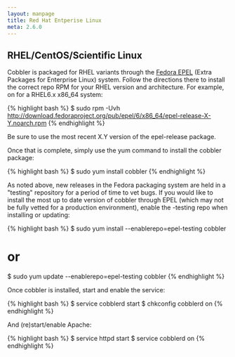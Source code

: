 ```yaml
---
layout: manpage
title: Red Hat Entperise Linux
meta: 2.6.0
---
```



## RHEL/CentOS/Scientific Linux

Cobbler is packaged for RHEL variants through the [Fedora EPEL](http://fedoraproject.org/wiki/EPEL) (Extra Packages for Enterprise Linux) system. Follow the directions there to install the correct repo RPM for your RHEL version and architecture. For example, on for a RHEL6.x x86_64 system:

{% highlight bash %}
$ sudo rpm -Uvh http://download.fedoraproject.org/pub/epel/6/x86_64/epel-release-X-Y.noarch.rpm
{% endhighlight %}

Be sure to use the most recent X.Y version of the epel-release package.

Once that is complete, simply use the yum command to install the cobbler package:

{% highlight bash %}
$ sudo yum install cobbler
{% endhighlight %}

As noted above, new releases in the Fedora packaging system are held in a "testing" repository for a period of time to vet bugs. If you would like to install the most up to date version of cobbler through EPEL (which may not be fully vetted for a production environment), enable the -testing repo when installing or updating:

{% highlight bash %}
$ sudo yum install --enablerepo=epel-testing cobbler
# or
$ sudo yum update --enablerepo=epel-testing cobbler
{% endhighlight %}

Once cobbler is installed, start and enable the service:

{% highlight bash %}
$ service cobblerd start
$ chkconfig cobblerd on
{% endhighlight %}

And (re)start/enable Apache:

{% highlight bash %}
$ service httpd start
$ service cobblerd on
{% endhighlight %}



